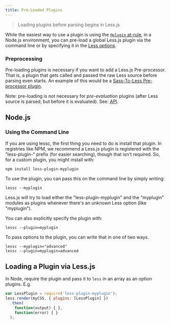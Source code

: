 ```yaml
---
title: Pre-Loaded Plugins
---
```


> Loading plugins before parsing begins in Less.js

While the easiest way to use a plugin is using the [`@plugin` at-rule](../features/#plugin-atrules-feature), in a Node.js environment, you can pre-load a global Less.js plugin via the command line or by specifying it in the [Less options](#less-options).

### Preprocessing

Pre-loading plugins is necessary if you want to add a Less.js Pre-processor. That is, a plugin that gets called and passed the raw Less source before parsing even starts. An example of this would be a [Sass-To-Less Pre-processor plugin](../tools/#plugins).

Note: pre-loading is not necessary for _pre-evaluation_ plugins (after Less source is parsed, but before it is evaluated). See: [API](#api).

## Node.js

### Using the Command Line

If you are using lessc, the first thing you need to do is install that plugin. In registries like NPM, we recommend a Less.js plugin is registered with the "less-plugin-" prefix (for easier searching), though that isn't required. So, for a custom plugin, you might install with:
```
npm install less-plugin-myplugin
```
To use the plugin, you can pass this on the command line by simply writing:
```
lessc --myplugin
```
Less.js will try to load either the "less-plugin-myplugin" and the "myplugin" modules as plugins whenever there's an unknown Less option (like "myplugin").

You can also explicitly specify the plugin with:
```
lessc --plugin=myplugin
```

To pass options to the plugin, you can write that in one of two ways.
```
lessc --myplugin="advanced"
lessc --plugin=myplugin=advanced
```

Loading a Plugin via Less.js
----------------------

In Node, require the plugin and pass it to `less` in an array as an option plugins. E.g.

```js
var LessPlugin = require('less-plugin-myplugin');
less.render(myCSS, { plugins: [LessPlugin] })
  .then(
    function(output) { },
    function(error) { }
  );
```

